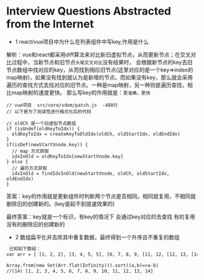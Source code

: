 # Interview Questions Abstracted from the Internet

- 1 react/vue项目中为什么在列表组件中写key,作用是什么

解析：vue和react都采用diff算法来对比新旧虚拟节点，从而更新节点；在交叉对比过程中，当新节点和旧节点`头尾交叉对比`没有结果时，
会根据新节点的key去旧节点数组中找对应的key，从而找到相应旧节点(这里对应的是一个key=>index的map映射)，如果没有找到就认为是新增的节点。而如果没有key，那么就会采用
遍历的查找方式去找对应的旧节点。一种是map映射，另一种则是遍历查找，相比map映射的速度更快。
那么写key的作用就是：`更准确，更快`
```vue
// vue项目  src/core/vdom/patch.js  -488行
// 以下是为了阅读性进行格式化后的代码

// oldCh 是一个旧虚拟节点数组
if (isUndef(oldKeyToIdx)) {
  oldKeyToIdx = createKeyToOldIdx(oldCh, oldStartIdx, oldEndIdx)
}
if(isDef(newStartVnode.key)) {
  // map 方式获取
  idxInOld = oldKeyToIdx[newStartVnode.key]
} else {
  // 遍历方式获取
  idxInOld = findIdxInOld(newStartVnode, oldCh, oldStartIdx, oldEndIdx)
}

```
答案：key的作用就是更新组件时判断两个节点是否相同。相同就复用，不相同就删除旧的创建新的。(key是起不到提速效果的)

最终答案：key就是一个标识，有key的情况下 会通过key对应的去查找 有的复用 没有的删除旧的创建新的 

- 2 数组扁平化并去除其中重复数据，最终得到一个升序且不重复的数组


```html
 已知如下数组：
var arr = [ [1, 2, 2], [3, 4, 5, 5], [6, 7, 8, 9, [11, 12, [12, 13, [14] ] ] ], 10];

Array.from(new Set(Arr.flat(Infinity))).sort((a,b)=>a-b)
//(14) [1, 2, 3, 4, 5, 6, 7, 8, 9, 10, 11, 12, 13, 14]
```